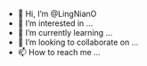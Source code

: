- 👋 Hi, I’m @LingNianO
- 👀 I’m interested in ...
- 🌱 I’m currently learning ...
- 💞️ I’m looking to collaborate on ...
- 📫 How to reach me ...
